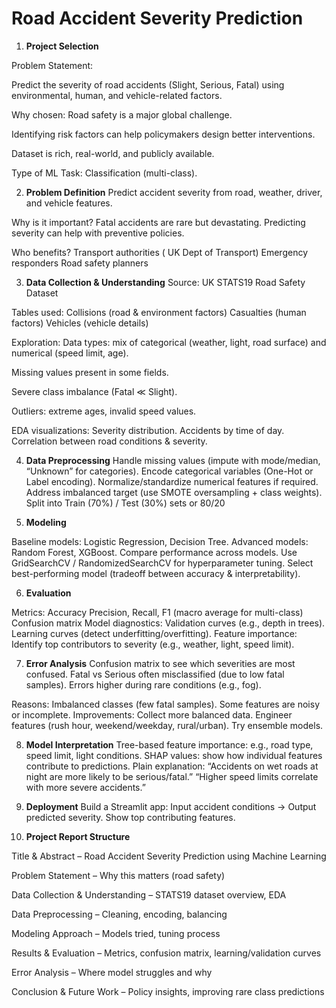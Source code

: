 # Road Accident Severity Prediction
1. **Project Selection**

Problem Statement:

Predict the severity of road accidents (Slight, Serious, Fatal) using environmental, human, and vehicle-related factors.

Why chosen:
Road safety is a major global challenge.

Identifying risk factors can help policymakers design better interventions.

Dataset is rich, real-world, and publicly available.

Type of ML Task:
Classification (multi-class).

2. **Problem Definition**
Predict accident severity from road, weather, driver, and vehicle features.

Why is it important?
Fatal accidents are rare but devastating. Predicting severity can help with preventive policies.

Who benefits?
Transport authorities ( UK Dept of Transport)
Emergency responders
Road safety planners

3. **Data Collection & Understanding**
Source: UK STATS19 Road Safety Dataset


Tables used:
Collisions (road & environment factors)
Casualties (human factors)
Vehicles (vehicle details)

Exploration:
Data types: mix of categorical (weather, light, road surface) and numerical (speed limit, age).

Missing values present in some fields.

Severe class imbalance (Fatal ≪ Slight).

Outliers: extreme ages, invalid speed values.

EDA visualizations:
Severity distribution.
Accidents by time of day.
Correlation between road conditions & severity.

4. **Data Preprocessing**
Handle missing values (impute with mode/median, “Unknown” for categories).
Encode categorical variables (One-Hot or Label encoding).
Normalize/standardize numerical features if required.
Address imbalanced target (use SMOTE oversampling + class weights).
Split into Train (70%) / Test (30%) sets or 80/20

5. **Modeling**

Baseline models: Logistic Regression, Decision Tree.
Advanced models: Random Forest, XGBoost.
Compare performance across models.
Use GridSearchCV / RandomizedSearchCV for hyperparameter tuning.
Select best-performing model (tradeoff between accuracy & interpretability).

6. **Evaluation**

Metrics:
Accuracy
Precision, Recall, F1 (macro average for multi-class)
Confusion matrix
Model diagnostics:
Validation curves (e.g., depth in trees).
Learning curves (detect underfitting/overfitting).
Feature importance: Identify top contributors to severity (e.g., weather, light, speed limit).

7. **Error Analysis**
Confusion matrix to see which severities are most confused.
Fatal vs Serious often misclassified (due to low fatal samples).
Errors higher during rare conditions (e.g., fog).

Reasons:
Imbalanced classes (few fatal samples).
Some features are noisy or incomplete.
Improvements:
Collect more balanced data.
Engineer features (rush hour, weekend/weekday, rural/urban).
Try ensemble models.

8. **Model Interpretation**
Tree-based feature importance: e.g., road type, speed limit, light conditions.
SHAP values: show how individual features contribute to predictions.
Plain explanation:
“Accidents on wet roads at night are more likely to be serious/fatal.”
“Higher speed limits correlate with more severe accidents.”

9. **Deployment**
Build a Streamlit app:
Input accident conditions → Output predicted severity.
Show top contributing features.

10. **Project Report Structure**

Title & Abstract – Road Accident Severity Prediction using Machine Learning

Problem Statement – Why this matters (road safety)

Data Collection & Understanding – STATS19 dataset overview, EDA

Data Preprocessing – Cleaning, encoding, balancing

Modeling Approach – Models tried, tuning process

Results & Evaluation – Metrics, confusion matrix, learning/validation curves

Error Analysis – Where model struggles and why

Conclusion & Future Work – Policy insights, improving rare class predictions

